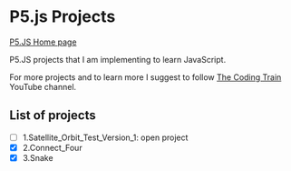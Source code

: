 # P5.js Projects

[P5.JS Home page](https://p5js.org/)

P5.JS projects that I am implementing to learn JavaScript. 

For more projects and to learn more I suggest to follow [The Coding Train](https://www.youtube.com/c/TheCodingTrain) YouTube channel.


## List of projects

- [ ] 1.Satellite_Orbit_Test_Version_1: open project
- [X] 2.Connect_Four 
- [X] 3.Snake